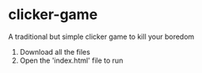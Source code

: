# clicker-game
A traditional but simple clicker game to kill your boredom

1. Download all the files
2. Open the 'index.html' file to run
